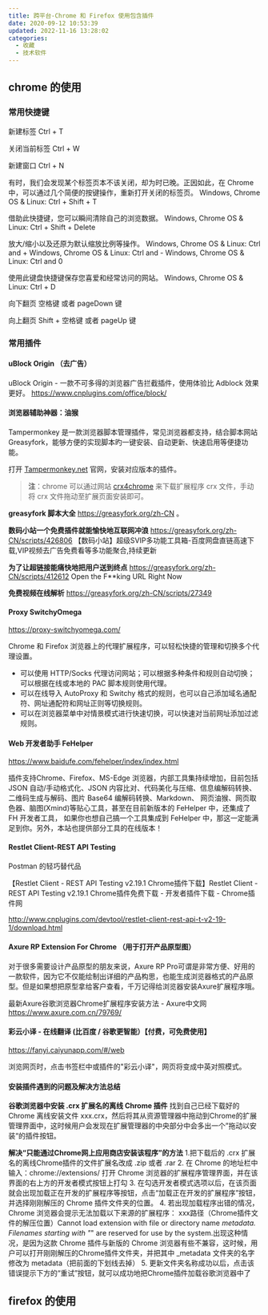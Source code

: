 ```yaml
---
title: 跨平台-Chrome 和 Firefox 使用包含插件
date: 2020-09-12 10:53:39
updated: 2022-11-16 13:28:02
categories:
  - 收藏
  - 技术软件
---
```


## chrome 的使用

### 常用快捷键

新建标签
Ctrl + T

关闭当前标签
Ctrl + W

新建窗口
Ctrl + N

有时，我们会发现某个标签页本不该关闭，却为时已晚。正因如此，在 Chrome 中，可以通过几个简便的按键操作，重新打开关闭的标签页。
Windows, Chrome OS & Linux: Ctrl + Shift + T

借助此快捷键，您可以瞬间清除自己的浏览数据。
Windows, Chrome OS & Linux: Ctrl + Shift + Delete

放大/缩小以及还原为默认缩放比例等操作。
Windows, Chrome OS & Linux: Ctrl and +
Windows, Chrome OS & Linux: Ctrl and -
Windows, Chrome OS & Linux: Ctrl and 0

使用此键盘快捷键保存您喜爱和经常访问的网站。
Windows, Chrome OS & Linux: Ctrl + D

向下翻页
空格键 或者 pageDown 键

向上翻页
Shift + 空格键 或者 pageUp 键

### 常用插件

#### uBlock Origin （去广告）

uBlock Origin - 一款不可多得的浏览器广告拦截插件，使用体验比 Adblock 效果更好。
<https://www.cnplugins.com/office/block/>

#### 浏览器辅助神器：油猴

Tampermonkey 是一款浏览器脚本管理插件，常见浏览器都支持，结合脚本网站 Greasyfork，能够方便的实现脚本旳一键安装、自动更新、快速启用等便捷功能。

打开 [Tampermonkey.net](https://link.zhihu.com/?target=http%3A//tampermonkey.net/) 官网，安装对应版本的插件。

> **注**：chrome 可以通过网站 [crx4chrome](https://link.zhihu.com/?target=https%3A//www.crx4chrome.com/) 来下载扩展程序 crx 文件，手动将 crx 文件拖动至扩展页面安装即可。

**greasyfork 脚本大全**
<https://greasyfork.org/zh-CN> 。

**数码小站一个免费插件就能愉快地互联网冲浪**
<https://greasyfork.org/zh-CN/scripts/426806>
【数码小站】超级SVIP多功能工具箱-百度网盘直链高速下载,VIP视频去广告免费看等多功能聚合,持续更新

**为了让超链接能痛快地把用户送到终点**
<https://greasyfork.org/zh-CN/scripts/412612>
Open the F**king URL Right Now

**免费视频在线解析**
<https://greasyfork.org/zh-CN/scripts/27349>

#### Proxy SwitchyOmega

<https://proxy-switchyomega.com/>

Chrome 和 Firefox 浏览器上的代理扩展程序，可以轻松快捷的管理和切换多个代理设置。

* 可以使用 HTTP/Socks 代理访问网站；可以根据多种条件和规则自动切换；可以根据在线或本地的 PAC 脚本规则使用代理。
* 可以在线导入 AutoProxy 和 Switchy 格式的规则，也可以自己添加域名通配符、网址通配符和网址正则等切换规则。
* 可以在浏览器菜单中对情景模式进行快速切换，可以快速对当前网址添加过滤规则。

#### Web 开发者助手 FeHelper

<https://www.baidufe.com/fehelper/index/index.html>

插件支持Chrome、Firefox、MS-Edge 浏览器，内部工具集持续增加，目前包括 JSON 自动/手动格式化、JSON 内容比对、代码美化与压缩、信息编解码转换、二维码生成与解码、图片 Base64 编解码转换、Markdown、 网页油猴、网页取色器、脑图(Xmind)等贴心工具，甚至在目前新版本的 FeHelper 中，还集成了 FH 开发者工具， 如果你也想自己搞一个工具集成到 FeHelper 中，那这一定能满足到你。另外，本站也提供部分工具的在线版本！

#### Restlet Client-REST API Testing

Postman 的轻巧替代品

【Restlet Client - REST API Testing v2.19.1 Chrome插件下载】Restlet Client - REST API Testing v2.19.1 Chrome插件免费下载 - 开发者插件下载 - Chrome插件网

<http://www.cnplugins.com/devtool/restlet-client-rest-api-t-v2-19-1/download.html>

#### Axure RP Extension For Chrome （用于打开产品原型图）

对于很多需要设计产品原型的朋友来说，Axure RP Pro可谓是非常方便、好用的一款软件，因为它不仅能绘制出详细的产品构思，也能生成浏览器格式的产品原型。但是如果想把原型拿给客户查看，千万记得给浏览器安装Axure扩展程序哦。

最新Axure谷歌浏览器Chrome扩展程序安装方法 - Axure中文网
<https://www.axure.com.cn/79769/>

#### 彩云小译 - 在线翻译  (比百度 / 谷歌更智能）【付费，可免费使用】

<https://fanyi.caiyunapp.com/#/web>

浏览网页时，点击书签栏中或插件的"彩云小译"，网页将变成中英对照模式。

#### 安装插件遇到的问题及解决方法总结

**谷歌浏览器中安装 .crx 扩展名的离线 Chrome 插件**
找到自己已经下载好的 Chrome 离线安装文件 xxx.crx，然后将其从资源管理器中拖动到Chrome的扩展管理界面中，这时候用户会发现在扩展管理器的中央部分中会多出一个”拖动以安装“的插件按钮。

**解决“只能通过Chrome网上应用商店安装该程序”的方法**
1.把下载后的 .crx 扩展名的离线Chrome插件的文件扩展名改成 .zip 或者 .rar
2. 在 Chrome 的地址栏中输入：chrome://extensions/ 打开 Chrome 浏览器的扩展程序管理界面，并在该界面的右上方的开发者模式按钮上打勾
3. 在勾选开发者模式选项以后，在该页面就会出现加载正在开发的扩展程序等按钮，点击“加载正在开发的扩展程序”按钮，并选择刚刚解压的 Chrome 插件文件夹的位置。
4. 若出现加载程序出错的情况，Chrome 浏览器会提示无法加载以下来源的扩展程序： xxx路径（Chrome插件文件的解压位置）Cannot load extension with file or directory name _metadata. Filenames starting with "_" are reserved for use by the system.出现这种情况，是因为这款 Chrome 插件与新版的 Chrome 浏览器有些不兼容，这时候，用户可以打开刚刚解压的Chrome插件文件夹，并把其中 _metadata 文件夹的名字修改为 metadata（把前面的下划线去掉）
5. 更新文件夹名称成功以后，点击该错误提示下方的“重试”按钮，就可以成功地把Chrome插件加载谷歌浏览器中了

## firefox 的使用
